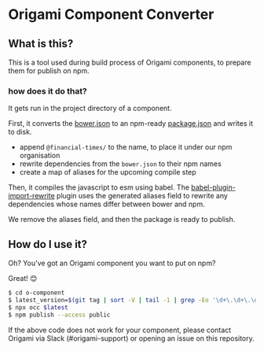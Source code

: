 # Origami Component Converter

## What is this?

This is a tool used during build process of Origami components, to prepare them for publish on npm.

### how does it do that?

It gets run in the project directory of a component.

First, it converts the [bower.json](https://github.com/bower/spec/blob/59c8f0e8f8444cbdd71a091919d28d0fa29d56fe/json.md) to an npm-ready [package.json](https://docs.npmjs.com/files/package.json) and writes it to disk.

* append `@financial-times/` to the name, to place it under our npm organisation
* rewrite dependencies from the `bower.json` to their npm names
* create a map of aliases for the upcoming compile step

Then, it compiles the javascript to esm using babel. The [babel-plugin-import-rewrite](./lib/babel-plugin-import-rewrite.js) plugin uses the generated aliases field to rewrite any dependencies whose names differ between bower and npm.

We remove the aliases field, and then the package is ready to publish.

## How do I use it?

Oh? You've got an Origami component you want to put on npm?

Great! 😊

```sh
$ cd o-component
$ latest_version=$(git tag | sort -V | tail -1 | grep -Eo '\d+\.\d+\.\d+')
$ npx occ $latest
$ npm publish --access public
```

If the above code does not work for your component, please contact Origami via Slack (#origami-support) or opening an issue on this repository.
